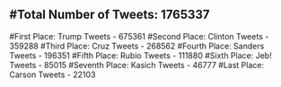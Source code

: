 #Total Number of Tweets: 1765337 
---
#First Place: Trump Tweets - 675361
#Second Place: Clinton Tweets - 359288
#Third Place: Cruz Tweets - 268562
#Fourth Place: Sanders Tweets - 196351
#Fifth Place: Rubio Tweets - 111880
#Sixth Place: Jeb! Tweets - 85015
#Seventh Place: Kasich Tweets - 46777
#Last Place: Carson Tweets - 22103
